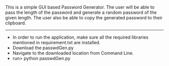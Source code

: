 This is a simple GUI based Password Generator.
The user will be able to pass the length of the password and generate a random
password of the given length.
The user also be able to copy the generated password to their clipboard.

****************************************************************************
* In order to run the application, make sure all the required libraries mentioned in
requirement.txt are installed.
* Download the passwdGen.py
* Navigate to the downloaded location from Command Line.
* run> python passwdGen.py

